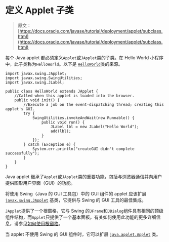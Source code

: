 # 定义 Applet 子类

> 原文： [https://docs.oracle.com/javase/tutorial/deployment/applet/subclass.html](https://docs.oracle.com/javase/tutorial/deployment/applet/subclass.html)

每个 Java applet 都必须定义`Applet`或`JApplet`类的子类。在 Hello World 小程序中，此子类称为`HelloWorld`。以下是 [``HelloWorld``](examples/applet_HelloWorld/src/HelloWorld.java)类的来源。

```
import javax.swing.JApplet;
import javax.swing.SwingUtilities;
import javax.swing.JLabel;

public class HelloWorld extends JApplet {
    //Called when this applet is loaded into the browser.
    public void init() {
        //Execute a job on the event-dispatching thread; creating this applet's GUI.
        try {
            SwingUtilities.invokeAndWait(new Runnable() {
                public void run() {
                    JLabel lbl = new JLabel("Hello World");
                    add(lbl);
                }
            });
        } catch (Exception e) {
            System.err.println("createGUI didn't complete successfully");
        }
    }
}

```

Java applet 继承了`Applet`或`JApplet`类的重要功能，包括与浏览器通信并向用户提供图形用户界面（GUI）的功能。

将使用 Swing（Java 的 GUI 工具包）中的 GUI 组件的 applet 应该扩展 [`javax.swing.JApplet`](https://docs.oracle.com/javase/8/docs/api/javax/swing/JApplet.html) 基类，它提供与 Swing 的 GUI 工具的最佳集成。

`JApplet`提供了一个根窗格，它与 Swing 的`JFrame`和`JDialog`组件具有相同的顶级组件结构，而`Applet`只提供了一个基本面板。有关如何使用此功能的更多详细信息，请参见[如何使用根窗格](../../uiswing/components/rootpane.html)。

当 applet 不使用 Swing 的 GUI 组件时，它可以扩展 [`java.applet.Applet`](https://docs.oracle.com/javase/8/docs/api/java/applet/Applet.html) 类。
